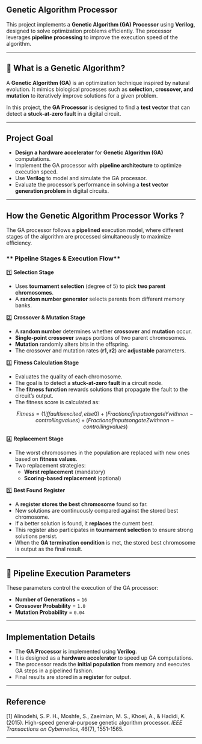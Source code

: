 ## Genetic Algorithm Processor   

This project implements a **Genetic Algorithm (GA) Processor** using **Verilog**, designed to solve optimization problems efficiently. The processor leverages **pipeline processing** to improve the execution speed of the algorithm.

---

## 🧬 What is a Genetic Algorithm?  

A **Genetic Algorithm (GA)** is an optimization technique inspired by natural evolution. It mimics biological processes such as **selection, crossover, and mutation** to iteratively improve solutions for a given problem.  

In this project, the **GA Processor** is designed to find a **test vector** that can detect a **stuck-at-zero fault** in a digital circuit.  

---

## Project Goal  

- **Design a hardware accelerator** for **Genetic Algorithm (GA)** computations.  
- Implement the GA processor with **pipeline architecture** to optimize execution speed.  
- Use **Verilog** to model and simulate the GA processor.  
- Evaluate the processor’s performance in solving a **test vector generation problem** in digital circuits.  

---

##  How the Genetic Algorithm Processor Works  ?

The GA processor follows a **pipelined** execution model, where different stages of the algorithm are processed simultaneously to maximize efficiency.

### ** Pipeline Stages & Execution Flow**  

1️⃣ **Selection Stage**  
   - Uses **tournament selection** (degree of 5) to pick **two parent chromosomes**.  
   - A **random number generator** selects parents from different memory banks.  

2️⃣ **Crossover & Mutation Stage**  
   - A **random number** determines whether **crossover** and **mutation** occur.  
   - **Single-point crossover** swaps portions of two parent chromosomes.  
   - **Mutation** randomly alters bits in the offspring.  
   - The crossover and mutation rates (**r1, r2**) are **adjustable** parameters.  

3️⃣ **Fitness Calculation Stage**  
   - Evaluates the quality of each chromosome.  
   - The goal is to detect a **stuck-at-zero fault** in a circuit node.  
   - The **fitness function** rewards solutions that propagate the fault to the circuit’s output.  
   - The fitness score is calculated as:  
     ```math
     Fitness = (1 if fault is excited, else 0) +  
               (Fraction of inputs on gate Y with non-controlling values) +  
               (Fraction of inputs on gate Z with non-controlling values)
     ```  

4️⃣ **Replacement Stage**  
   - The worst chromosomes in the population are replaced with new ones based on **fitness values**.  
   - Two replacement strategies:  
     - **Worst replacement** (mandatory)  
     - **Scoring-based replacement** (optional)  

5️⃣ **Best Found Register**  
   - A **register stores the best chromosome** found so far.  
   - New solutions are continuously compared against the stored best chromosome.  
   - If a better solution is found, it **replaces** the current best.  
   - This register also participates in **tournament selection** to ensure strong solutions persist.  
   - When the **GA termination condition** is met, the stored best chromosome is output as the final result.  

---

## 🔢 Pipeline Execution Parameters  

These parameters control the execution of the GA processor:  

- **Number of Generations** = `16`  
- **Crossover Probability** = `1.0`  
- **Mutation Probability** = `0.04`  

---

##  Implementation Details  

- The **GA Processor** is implemented using **Verilog**.  
- It is designed as a **hardware accelerator** to speed up GA computations.  
- The processor reads the **initial population** from memory and executes GA steps in a pipelined fashion.  
- Final results are stored in a **register** for output.  

---


##  Reference  
[1] Alinodehi, S. P. H., Moshfe, S., Zaeimian, M. S., Khoei, A., & Hadidi, K. (2015). High-speed general-purpose genetic algorithm processor. *IEEE Transactions on Cybernetics*, 46(7), 1551-1565.  

---

